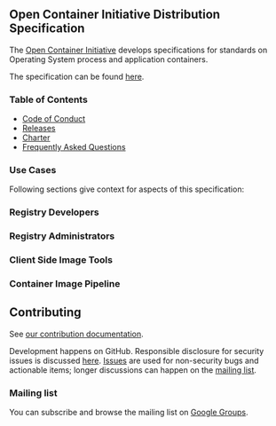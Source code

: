 ## Open Container Initiative Distribution Specification

The [Open Container Initiative](https://www.opencontainers.org/) develops specifications for standards on Operating System process and application containers.

The specification can be found [here](https://github.com/opencontainers/distribution-spec/blob/master/spec.md).

### Table of Contents

- [Code of Conduct][code-of-conduct]
- [Releases](RELEASES.md)
- [Charter][charter]
- [Frequently Asked Questions](faq.md)

### Use Cases

Following sections give context for aspects of this specification:

### Registry Developers

### Registry Administrators

### Client Side Image Tools

### Container Image Pipeline

## Contributing

See [our contribution documentation](CONTRIBUTING.md).

Development happens on GitHub.
Responsible disclosure for security issues is discussed [here](CONTRIBUTING.md#security-issues).
[Issues][issues] are used for non-security bugs and actionable items; longer discussions can happen on the [mailing list](#mailing-list).

### Mailing list

You can subscribe and browse the mailing list on [Google Groups][mailing-list].

[charter]: https://www.opencontainers.org/about/governance
[code-of-conduct]: https://github.com/opencontainers/org/blob/master/CODE_OF_CONDUCT.md
[issues]: https://github.com/opencontainers/distribution-spec/issues
[mailing-list]: https://groups.google.com/a/opencontainers.org/forum/#!forum/dev
